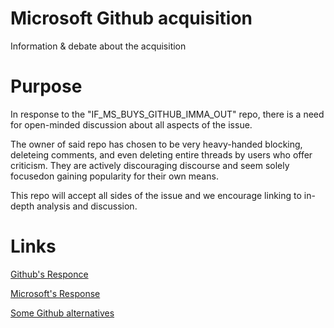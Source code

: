 # Microsoft Github acquisition
Information &amp; debate about the acquisition

# Purpose
In response to the "IF_MS_BUYS_GITHUB_IMMA_OUT" repo, there is a need for open-minded discussion about all aspects of the issue.

The owner of said repo has chosen to be very heavy-handed blocking, deleteing comments, and even deleting entire threads by users who offer criticism. They are actively discouraging discourse and seem solely focusedon gaining popularity for their own means.

This repo will accept all sides of the issue and we encourage linking to in-depth analysis and discussion.

# Links
[Github's Responce](https://blog.github.com/2018-06-04-github-microsoft/)

[Microsoft's Response](https://blogs.microsoft.com/blog/2018/06/04/microsoft-github-empowering-developers/)

[Some Github alternatives](https://github.com/bderiso/Microsoft-Github-acquisition/blob/master/Github's%20responce.md)
